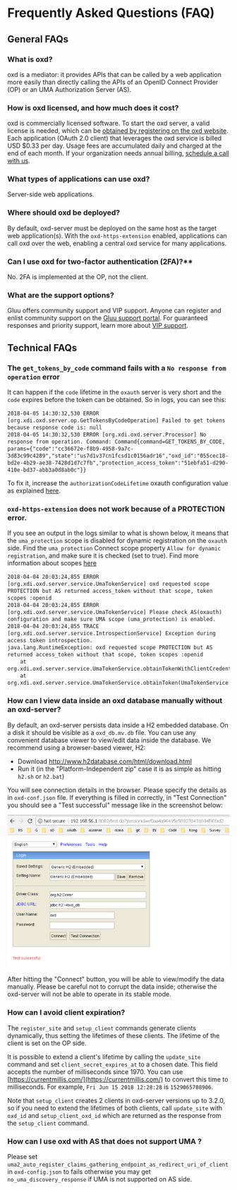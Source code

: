 # Frequently Asked Questions (FAQ)

## General FAQs

### What is oxd?  
oxd is a mediator: it provides APIs that can be called by a web application more easily than directly calling the APIs of an OpenID Connect Provider (OP) or an UMA Authorization Server (AS).

### How is oxd licensed, and how much does it cost?       
oxd is commercially licensed software. To start the oxd server, a valid license is needed, which can be [obtained by registering on the oxd website](https://oxd.gluu.org). Each application (OAuth 2.0 client) that leverages the oxd service is billed USD $0.33 per day. Usage fees are accumulated daily and charged at the end of each month. If your organization needs annual billing, [schedule a call with us](https://gluu.org/booking).
 
### What types of applications can use oxd?       
Server-side web applications. 

### Where should oxd be deployed?      
By default, oxd-server must be deployed on the same host as the target web application(s). With the `oxd-https-extension` enabled, applications can call oxd over the web, enabling a central oxd service for many applications. 

### Can I use oxd for two-factor authentication (2FA)?**    
No. 2FA is implemented at the OP, not the client.  

### What are the support options?    
Gluu offers community support and VIP support. Anyone can register and enlist community support on the [Gluu support portal](https://support.gluu.org). For guaranteed responses and priority support, learn more about [VIP support](https://gluu.org/pricing). 

## Technical FAQs
### The `get_tokens_by_code` command fails with a `No response from operation` error

It can happen if the `code` lifetime in the `oxauth` server is very short and the `code` expires before the token can be obtained. So in logs, you can see this:

```
2018-04-05 14:30:32,530 ERROR [org.xdi.oxd.server.op.GetTokensByCodeOperation] Failed to get tokens because response code is: null
2018-04-05 14:30:32,530 ERROR [org.xdi.oxd.server.Processor] No response from operation. Command: Command{command=GET_TOKENS_BY_CODE, params={"code":"cc36672e-f8b9-4958-9a7c-3d83c99c4289","state":"us7d1v37cn1fcsd1c0156adr16","oxd_id":"055cec18-bd2e-4b29-ae38-7428d1d7c7fb","protection_access_token":"51ebfa51-d290-410e-bd37-abb3a0d8ab0c"}}
```

To fix it, increase the `authorizationCodeLifetime` oxauth configuration value as explained [here](https://gluu.org/docs/ce/3.1.3/admin-guide/oxtrust-ui/#oxauth-configuration).

### `oxd-https-extension` does not work because of a PROTECTION error.

If you see an output in the logs similar to what is shown below, it means that the `uma_protection` scope is disabled for dynamic registration on the `oxauth` side.
Find the `uma_protection` Connect scope property `Allow for dynamic registration`, and make sure it is checked (set to true). Find more information about scopes [here](https://gluu.org/docs/ce/3.1.3/admin-guide/openid-connect/#scopes)
 
```
2018-04-04 20:03:24,855 ERROR [org.xdi.oxd.server.service.UmaTokenService] oxd requested scope PROTECTION but AS returned access_token without that scope, token scopes :openid
2018-04-04 20:03:24,855 ERROR [org.xdi.oxd.server.service.UmaTokenService] Please check AS(oxauth) configuration and make sure UMA scope (uma_protection) is enabled.
2018-04-04 20:03:24,855 TRACE [org.xdi.oxd.server.service.IntrospectionService] Exception during access token introspection.
java.lang.RuntimeException: oxd requested scope PROTECTION but AS returned access_token without that scope, token scopes :openid
	at org.xdi.oxd.server.service.UmaTokenService.obtainTokenWithClientCredentials(UmaTokenService.java:196)
	at org.xdi.oxd.server.service.UmaTokenService.obtainToken(UmaTokenService.java:169)
```

### How can I view data inside an oxd database manually without an oxd-server? 

By default, an oxd-server persists data inside a H2 embedded database. On a disk it should be visible as a `oxd_db.mv.db` file.
You can use any convenient database viewer to view/edit data inside the database. We recommend using a browser-based viewer, H2:

 - Download http://www.h2database.com/html/download.html
 - Run it (in the "Platform-Independent zip" case it is as simple as hitting `h2.sh` or `h2.bat`)
 
 You will see connection details in the browser. Please specify the details as in `oxd-conf.json` file. 
 If everything is filled in correctly, in "Test Connection" you should see a "Test successful" message like in the screenshot below:
 
 ![H2](../img/faq_h2_connection_details.png)
 
 After hitting the "Connect" button, you will be able to view/modify the data manually. Please be careful not to corrupt the data inside; otherwise the oxd-server will not be able to operate in its stable mode. 
 
### How can I avoid client expiration?

The `register_site` and `setup_client` commands generate clients dynamically, thus setting the lifetimes of these clients. The lifetime of the client is set on the OP side.

It is possible to extend a client's lifetime by calling the `update_site` command and set `client_secret_expires_at` to a chosen date. This field accepts the number of milliseconds since 1970. You can use [https://currentmillis.com/](https://currentmillis.com/) to convert this time to milliseconds. For example, `Fri Jun 15 2018 12:28:28` is `1529065708906`.

Note that `setup_client` creates 2 clients in oxd-server versions up to 3.2.0, so if you need to extend the lifetimes of both clients, call `update_site` with `oxd_id` and `setup_client_oxd_id` which are returned as the response from the `setup_client` command. 

### How can I use oxd with AS that does not support UMA ?
Please set `uma2_auto_register_claims_gathering_endpoint_as_redirect_uri_of_client` in `oxd-config.json` to fails otherwise you may get `no_uma_discovery_response` if UMA is not supported on AS side.  
